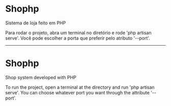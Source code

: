 # Shophp
Sistema de loja feito em PHP

Para rodar o projeto, abra um terminal no diretório e rode 'php artisan serve'. Você pode escolher a porta que preferir pelo atributo '--port'.

------
# Shophp
Shop system developed with PHP

To run the project, open a terminal at the directory and run 'php artisan serve'. You can choose whatever port you want through the attribute '--port'.
